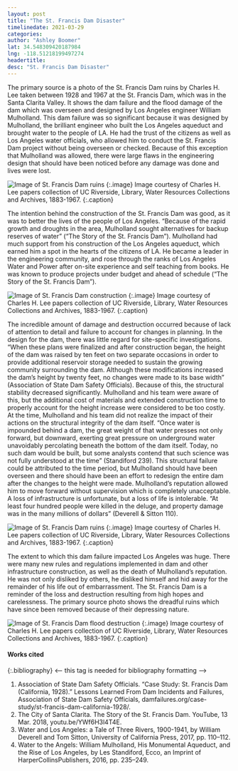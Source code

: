 ```yaml
---
layout: post
title: "The St. Francis Dam Disaster"
timelinedate: 2021-03-29
categories: 
author: "Ashley Boomer"
lat: 34.548309420187984
lng: -118.51218199497274
headertitle: 
desc: "St. Francis Dam Disaster"
---
```

The primary source is a photo of the St. Francis Dam ruins by Charles H. Lee taken between 1928 and 1967 at the St. Francis Dam, which was in the Santa Clarita Valley. It shows the dam failure and the flood damage of the dam which was overseen and designed by Los Angeles engineer William Mulholland. This dam failure was so significant because it was designed by Mulholland, the brilliant engineer who built the Los Angeles aqueduct and brought water to the people of LA. He had the trust of the citizens as well as Los Angeles water officials, who allowed him to conduct the St. Francis Dam project without being overseen or checked. Because of this exception that Mulholland was allowed, there were large flaws in the engineering design that should have been noticed before any damage was done and lives were lost.

![Image of St. Francis Dam ruins](https://d30821mshh5k7n.cloudfront.net/9d32c8e6-5dd9-456e-a5d9-8fb2f0944f15/full/1024,/0/default.jpg)
   {:.image} 
Image courtesy of Charles H. Lee papers collection of UC Riverside, Library, Water Resources Collections and Archives, 1883-1967.
   {:.caption} 

The intention behind the construction of the St. Francis Dam was good, as it was to better the lives of the people of Los Angeles. “Because of the rapid growth and droughts in the area, Mulholland sought alternatives for backup reserves of water” (“The Story of the St. Francis Dam”). Mulholland had much support from his construction of the Los Angeles aqueduct, which earned him a spot in the hearts of the citizens of LA. He became a leader in the engineering community, and rose through the ranks of Los Angeles Water and Power after on-site experience and self teaching from books. He was known to produce projects under budget and ahead of schedule (“The Story of the St. Francis Dam”).

![Image of St. Francis Dam construction](https://d30821mshh5k7n.cloudfront.net/12bc6d19-3246-476a-a1f4-b26f86a11463/full/,1024/0/default.jpg)
   {:.image} 
Image courtesy of Charles H. Lee papers collection of UC Riverside, Library, Water Resources Collections and Archives, 1883-1967.
   {:.caption}

The incredible amount of damage and destruction occurred because of lack of attention to detail and failure to account for changes in planning. In the design for the dam, there was little regard for site-specific investigations. “When these plans were finalized and after construction began, the height of the dam was raised by ten feet on two separate occasions in order to provide additional reservoir storage needed to sustain the growing community surrounding the dam. Although these modifications increased the dam’s height by twenty feet, no changes were made to its base width” (Association of State Dam Safety Officials). Because of this, the structural stability decreased significantly. Mulholland and his team were aware of this, but the additional cost of materials and extended construction time to properly account for the height increase were considered to be too costly. At the time, Mulholland and his team did not realize the impact of their actions on the structural integrity of the dam itself. “Once water is impounded behind a dam, the great weight of that water presses not only forward, but downward, exerting great pressure on underground water unavoidably percolating beneath the bottom of the dam itself. Today, no such dam would be built, but some analysts contend that such science was not fully understood at the time” (Standiford 239). This structural failure could be attributed to the time period, but Mulholland should have been overseen and there should have been an effort to redesign the entire dam after the changes to the height were made. Mulholland’s reputation allowed him to move forward without supervision which is completely unacceptable. A loss of infrastructure is unfortunate, but a loss of life is intolerable. “At least four hundred people were killed in the deluge, and property damage was in the many millions of dollars” (Deverell & Sitton 110).

![Image of St. Francis Dam ruins](https://d30821mshh5k7n.cloudfront.net/acb670cf-9d57-4804-86f1-fb86642b0ae8/full/1024,/0/default.jpg)
   {:.image} 
Image courtesy of Charles H. Lee papers collection of UC Riverside, Library, Water Resources Collections and Archives, 1883-1967.
   {:.caption}

The extent to which this dam failure impacted Los Angeles was huge. There were many new rules and regulations implemented in dam and other infrastructure construction, as well as the death of Mulholland’s reputation. He was not only disliked by others, he disliked himself and hid away for the remainder of his life out of embarrassment. The St. Francis Dam is a reminder of the loss and destruction resulting from high hopes and carelessness. The primary source photo shows the dreadful ruins which have since been removed because of their depressing nature.
   
![Image of St. Francis Dam flood destruction](https://d30821mshh5k7n.cloudfront.net/34860b5a-a601-4b11-9f8e-a2c11419ac13/full/1024,/0/default.jpg)
   {:.image} 
Image courtesy of Charles H. Lee papers collection of UC Riverside, Library, Water Resources Collections and Archives, 1883-1967.
   {:.caption}

#### Works cited

{:.bibliography} <-- this tag is needed for bibliography formatting -->
1. Association of State Dam Safety Officials. “Case Study: St. Francis Dam (California, 1928).” Lessons Learned From Dam Incidents and Failures, Association of State Dam Safety Officials, damfailures.org/case-study/st-francis-dam-california-1928/.
2. The City of Santa Clarita. The Story of the St. Francis Dam. YouTube, 13 Mar. 2018, youtu.be/YWf6H3l4T4E.
3. Water and Los Angeles: a Tale of Three Rivers, 1900-1941, by William Deverell and Tom Sitton, University of California Press, 2017, pp. 110–112.
4. Water to the Angels: William Mulholland, His Monumental Aqueduct, and the Rise of Los Angeles, by Les Standiford, Ecco, an Imprint of HarperCollinsPublishers, 2016, pp. 235–249.
